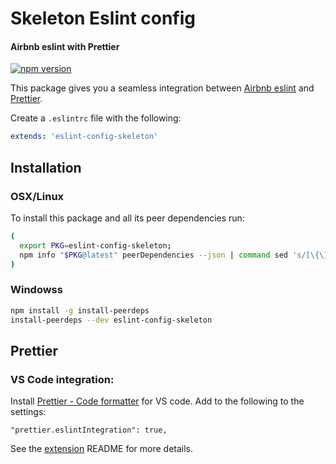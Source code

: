 # Skeleton Eslint config

#### Airbnb eslint with Prettier

[![npm version](https://badge.fury.io/js/eslint-config-skeleton.svg)](http://badge.fury.io/js/eslint-config-skeleton)

This package gives you a seamless integration between [Airbnb eslint](https://www.npmjs.com/package/eslint-config-airbnb) and [Prettier](https://prettier.io/).

Create a `.eslintrc` file with the following:

```yml
extends: 'eslint-config-skeleton'
```

## Installation

### OSX/Linux

To install this package and all its peer dependencies run:

```bash
(
  export PKG=eslint-config-skeleton;
  npm info "$PKG@latest" peerDependencies --json | command sed 's/[\{\},]//g ; s/: /@/g' | xargs npm install --save-dev "$PKG@latest"
)
```

### Windowss

```bash
npm install -g install-peerdeps
install-peerdeps --dev eslint-config-skeleton
```

## Prettier

### VS Code integration:

Install [Prettier - Code formatter](https://marketplace.visualstudio.com/items?itemName=esbenp.prettier-vscode) for VS code.
Add to the following to the settings:

```
"prettier.eslintIntegration": true,
```

See the [extension](https://marketplace.visualstudio.com/items?itemName=esbenp.prettier-vscode) README for more details.
